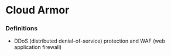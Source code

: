 # Cloud Armor

### Definitions
* DDoS (distributed denial-of-service) protection and WAF (web application firewall)
